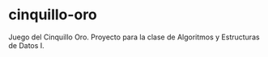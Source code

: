# cinquillo-oro
Juego del Cinquillo Oro. Proyecto para la clase de Algoritmos y Estructuras de Datos I.

